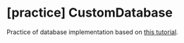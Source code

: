 # [practice] CustomDatabase
Practice of database implementation based on [this tutorial](https://www.codeproject.com/Articles/1029838/Build-Your-Own-Database).
